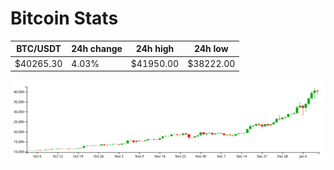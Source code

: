 # Bitcoin Stats

BTC/USDT|24h change|24h high|24h low|
|---|---|---|---|
|$40265.30|4.03%|$41950.00|$38222.00|

<img src="./chart.svg">
